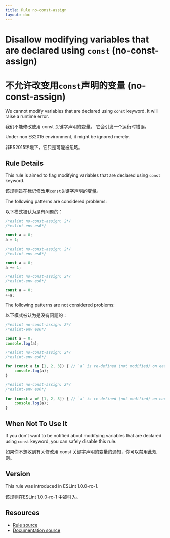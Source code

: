```yaml
---
title: Rule no-const-assign
layout: doc
---
```

<!-- Note: No pull requests accepted for this file. See README.md in the root directory for details. -->

# Disallow modifying variables that are declared using `const` (no-const-assign)

# 不允许改变用`const`声明的变量 (no-const-assign)

We cannot modify variables that are declared using `const` keyword.
It will raise a runtime error.

我们不能修改使用 const 关键字声明的变量。
它会引发一个运行时错误。

Under non ES2015 environment, it might be ignored merely.

非ES2015环境下，它只是可能被忽略。

## Rule Details

This rule is aimed to flag modifying variables that are declared using `const` keyword.

该规则旨在标记修改用`const`关键字声明的变量。

The following patterns are considered problems:

以下模式被认为是有问题的：

```js
/*eslint no-const-assign: 2*/
/*eslint-env es6*/

const a = 0;
a = 1;
```

```js
/*eslint no-const-assign: 2*/
/*eslint-env es6*/

const a = 0;
a += 1;
```

```js
/*eslint no-const-assign: 2*/
/*eslint-env es6*/

const a = 0;
++a;
```

The following patterns are not considered problems:

以下模式被认为是没有问题的：

```js
/*eslint no-const-assign: 2*/
/*eslint-env es6*/

const a = 0;
console.log(a);
```

```js
/*eslint no-const-assign: 2*/
/*eslint-env es6*/

for (const a in [1, 2, 3]) { // `a` is re-defined (not modified) on each loop step.
    console.log(a);
}
```

```js
/*eslint no-const-assign: 2*/
/*eslint-env es6*/

for (const a of [1, 2, 3]) { // `a` is re-defined (not modified) on each loop step.
    console.log(a);
}
```

## When Not To Use It

If you don't want to be notified about modifying variables that are declared using `const` keyword, you can safely disable this rule.

如果你不想收到有关修改用 const 关键字声明的变量的通知，你可以禁用此规则。

## Version

This rule was introduced in ESLint 1.0.0-rc-1.

该规则在ESLint 1.0.0-rc-1 中被引入。

## Resources

* [Rule source](https://github.com/eslint/eslint/tree/master/lib/rules/no-const-assign.js)
* [Documentation source](https://github.com/eslint/eslint/tree/master/docs/rules/no-const-assign.md)
